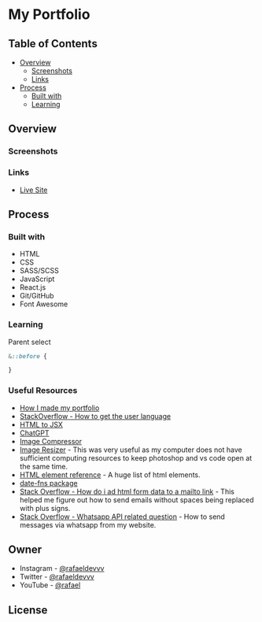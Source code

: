 # My Portfolio

## Table of Contents
- [Overview](#overview)
   - [Screenshots](#screenshots)
   - [Links](#links)
- [Process](#process)
   - [Built with](#built-with)
   - [Learning](#learning)

## Overview
### Screenshots
### Links
- [Live Site](https://rafaeldevvv.github.io/portfolio)

## Process
### Built with

- HTML
- CSS
- SASS/SCSS
- JavaScript
- React.js
- Git/GitHub
- Font Awesome

### Learning
Parent select
```scss
&::before {

}
```

### Useful Resources
- [How I made my portfolio](https://tekolio.com/how-i-made-my-portfolio-in-react/#:~:text=Making%20a%20portfolio%20in%20HTML,we%20have%20as%20React%20developers.)
- [StackOverflow - How to get the user language](https://stackoverflow.com/questions/8199760/how-to-get-the-browser-language-using-javascript)
- [HTML to JSX](https://transform.tools/html-to-jsx)
- [ChatGPT](https://chat.openai.com/)
- [Image Compressor](https://imagecompressor.com/)
- [Image Resizer](https://imageresizer.com/) - This was very useful as my computer does not have sufficient computing resources to keep photoshop and vs code open at the same time.
- [HTML element reference](https://developer.mozilla.org/en-US/docs/Web/HTML/Element) - A huge list of html elements.
- [date-fns package](https://www.npmjs.com/package/date-fns)
- [Stack Overflow - How do i ad html form data to a mailto link](https://stackoverflow.com/questions/52637406/how-do-i-add-html-form-data-to-a-mailto-link) - This helped me figure out how to send emails without spaces being replaced with plus signs.
- [Stack Overflow - Whatsapp API related question](https://stackoverflow.com/questions/30344476/web-link-to-specific-whatsapp-contact) - How to send messages via whatsapp from my website.

## Owner
- Instagram - [@rafaeldevvv](https://www.instagram.com/rafaeldevvv)
- Twitter - [@rafaeldevvv](https://www.twitter.com/rafaeldevvv)
- YouTube - [@rafael]()

## License